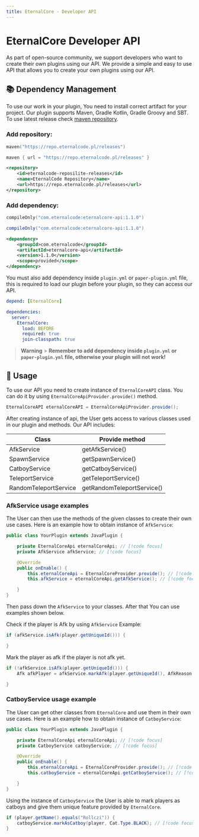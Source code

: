 ```yaml
---
title: EternalCore - Developer API
---
```


# EternalCore Developer API

As part of open-source community, we support developers who want to create their own plugins using our API. We provide a simple and easy to use API that allows you to create your own plugins using our API.

## 📚 Dependency Management

To use our work in your plugin, You need to install correct artifact for your project. Our plugin supports Maven, Gradle Kotlin, Gradle Groovy and SBT.
To use latest release check [maven repository](https://repo.eternalcode.pl/#/releases/com/eternalcode/eternalcore-api).

### Add repository:

<CodeTabs>
  <CodeTab label="Gradle (KTS)">

```kotlin
maven("https://repo.eternalcode.pl/releases")
```

  </CodeTab>
  <CodeTab label="Gradle (Groovy)">

```groovy
maven { url = "https://repo.eternalcode.pl/releases" }
```

  </CodeTab>
  <CodeTab label="Maven">

```xml
<repository>
    <id>eternalcode-reposilite-releases</id>
    <name>EternalCode Repository</name>
    <url>https://repo.eternalcode.pl/releases</url>
</repository>
```

  </CodeTab>
</CodeTabs>

### Add dependency:

<CodeTabs>
  <CodeTab label="Gradle (KTS)">

```kotlin
compileOnly("com.eternalcode:eternalcore-api:1.1.0")
```

  </CodeTab>
  <CodeTab label="Gradle (Groovy)">

```groovy
compileOnly("com.eternalcode:eternalcore-api:1.1.0")
```

  </CodeTab>
  <CodeTab label="Maven">

```xml
<dependency>
    <groupId>com.eternalcode</groupId>
    <artifactId>eternalcore-api</artifactId>
    <version>1.1.0</version>
    <scope>provided</scope>
</dependency>
```

  </CodeTab>
</CodeTabs>

You must also add dependency inside `plugin.yml` or `paper-plugin.yml` file, this is required to load our plugin before your plugin, so they can access our API.

<CodeTabs>
  <CodeTab label="plugin.yml">

```yaml
depend: [EternalCore]
```

  </CodeTab>
  <CodeTab label="paper-plugin.yml">

```yaml
dependencies:
  server:
    EternalCore:
      load: BEFORE
      required: true
      join-classpath: true
```

  </CodeTab>
</CodeTabs>

> **Warning** > **Remember to add dependency inside `plugin.yml` or `paper-plugin.yml` file, otherwise your plugin will not work!**

## 📝 Usage

To use our API you need to create instance of `EternalCoreAPI` class. You can do it by using `EternalCoreApiProvider.provide()` method.

```java
EternalCoreAPI eternalCoreAPI = EternalCoreApiProvider.provide();
```

After creating instance of api, the User gets access to various classes used in our plugin and methods.
Our API includes:

| Class                 | Provide method             |
| --------------------- | -------------------------- |
| AfkService            | getAfkService()            |
| SpawnService          | getSpawnService()          |
| CatboyService         | getCatboyService()         |
| TeleportService       | getTeleportService()       |
| RandomTeleportService | getRandomTeleportService() |

### AfkService usage examples

The User can then use the methods of the given classes to create their own use cases. Here is an example how to obtain instance of `AfkService`:

```java
public class YourPlugin extends JavaPlugin {

    private EternalCoreApi eternalCoreApi; // [!code focus]
    private AfkService afkService; // [!code focus]

    @Override
    public onEnable() {
        this.eternalCoreApi = EternalCoreProvider.provide(); // [!code focus]
        this.afkService = eternalCoreApi.getAfkService(); // [!code focus]

    }
}
```

Then pass down the `AfkService` to your classes. After that You can use examples shown below.

Check if the player is Afk by using `AfkService` Example:

```java
if (afkService.isAfk(player.getUniqueId())) {

}
```

Mark the player as afk if the player is not afk yet.

```java
if (!afkService.isAfk(player.getUniqueId())) {
    Afk afkPlayer = afkService.markAfk(player.getUniqueId(), AfkReason.PLUGIN);

}
```

### CatboyService usage example

The User can get other classes from `EternalCore` and use them in their own use cases. Here is an example how to obtain instance of `CatboyService`:

```java
public class YourPlugin extends JavaPlugin {

    private EternalCoreApi eternalCoreApi; // [!code focus]
    private CatboyService catboyService; // [!code focus]

    @Override
    public onEnable() {
        this.eternalCoreApi = EternalCoreProvider.provide(); // [!code focus]
        this.catboyService = eternalCoreApi.getCatboyService(); // [!code focus]

    }
}
```

Using the instance of `CatboyService` the User is able to mark players as catboys and give them unique feature provided by `EternalCore`.

```java
if (player.getName().equals("Rollczi")) {
    catboyService.markAsCatboy(player, Cat.Type.BLACK); // [!code focus]
}
```

